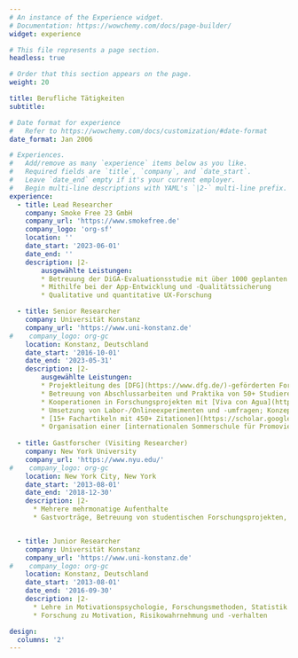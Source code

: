 ```yaml
---
# An instance of the Experience widget.
# Documentation: https://wowchemy.com/docs/page-builder/
widget: experience

# This file represents a page section.
headless: true

# Order that this section appears on the page.
weight: 20

title: Berufliche Tätigkeiten
subtitle:

# Date format for experience
#   Refer to https://wowchemy.com/docs/customization/#date-format
date_format: Jan 2006

# Experiences.
#   Add/remove as many `experience` items below as you like.
#   Required fields are `title`, `company`, and `date_start`.
#   Leave `date_end` empty if it's your current employer.
#   Begin multi-line descriptions with YAML's `|2-` multi-line prefix.
experience:
  - title: Lead Researcher
    company: Smoke Free 23 GmbH
    company_url: 'https://www.smokefree.de'
    company_logo: 'org-sf'
    location: ''
    date_start: '2023-06-01'
    date_end: ''
    description: |2-
        ausgewählte Leistungen:
        * Betreuung der DiGA-Evaluationsstudie mit über 1000 geplanten Teilnehmenden an einer der deutschlandweit ersten voll-digitalen Wirksamkeitsstudien
        * Mithilfe bei der App-Entwicklung und -Qualitätssicherung
        * Qualitative und quantitative UX-Forschung

  - title: Senior Researcher
    company: Universität Konstanz
    company_url: 'https://www.uni-konstanz.de'
#    company_logo: org-gc
    location: Konstanz, Deutschland
    date_start: '2016-10-01'
    date_end: '2023-05-31'
    description: |2-
        ausgewählte Leistungen:
        * Projektleitung des [DFG](https://www.dfg.de/)-geförderten Forschungsprojekts ['Updating Risk'](https://gepris.dfg.de/gepris/projekt/441551024); Verwaltung von über 350k€ an Forschungsgeldern
        * Betreuung von Abschlussarbeiten und Praktika von 50+ Studierenden
        * Kooperationen in Forschungsprojekten mit [Viva con Agua](https://www.vivaconagua.org/) zu Handwaschverhalten in Uganda, einer Evaluation des Zukunftsmentorings der [Mentor Stiftung](https://mentorstiftung.de/) und einem führenden Automobilhersteller zu User Experience
        * Umsetzung von Labor-/Onlineexperimenten und -umfragen; Konzeption, Planung, Datenerhebung und -analyse von 30+ Studien mit 8000+ Teilnehmenden
        * [15+ Fachartikeln mit 450+ Zitationen](https://scholar.google.com/citations?user=bK_KB-kAAAAJ&hl=de); Vermittlung von Erkenntnissen in 10+ Interviews mit Journalist:innen (aktuellste: [Scientific American](https://www.scientificamerican.com/article/the-best-new-years-resolution-might-be-to-just-let-go-of-an-unfulfilled-life-goal/), [Campuls](https://campuls.online/kunterbuntes/ein-gefuehl-mit-schlechtem-ruf-warum-enttaeuschung-auch-gut-sein-kann/)) und Präsentationen auf wissenschaftlichen Konferenzen
        * Organisation einer [internationalen Sommerschule für Promovierende](https://kis-mos.de/)
        
  - title: Gastforscher (Visiting Researcher)
    company: New York University
    company_url: 'https://www.nyu.edu/'
#    company_logo: org-gc
    location: New York City, New York
    date_start: '2013-08-01'
    date_end: '2018-12-30'
    description: |2-
      * Mehrere mehrmonatige Aufenthalte
      * Gastvorträge, Betreuung von studentischen Forschungsprojekten, Aufgaben der Forschungsverwaltung


  - title: Junior Researcher
    company: Universität Konstanz
    company_url: 'https://www.uni-konstanz.de'
#    company_logo: org-gc
    location: Konstanz, Deutschland
    date_start: '2013-08-01'
    date_end: '2016-09-30'
    description: |2-
      * Lehre in Motivationspsychologie, Forschungsmethoden, Statistik und Testtheorie
      * Forschung zu Motivation, Risikowahrnehmung und -verhalten

design:
  columns: '2'
---
```

